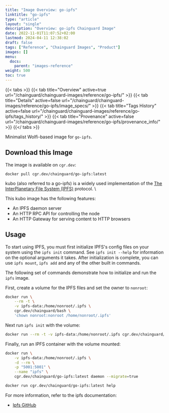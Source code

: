 ```yaml
---
title: "Image Overview: go-ipfs"
linktitle: "go-ipfs"
type: "article"
layout: "single"
description: "Overview: go-ipfs Chainguard Image"
date: 2022-11-01T11:07:52+02:00
lastmod: 2024-04-11 12:38:02
draft: false
tags: ["Reference", "Chainguard Images", "Product"]
images: []
menu: 
  docs: 
    parent: "images-reference"
weight: 500
toc: true
---
```


{{< tabs >}}
{{< tab title="Overview" active=true url="/chainguard/chainguard-images/reference/go-ipfs/" >}}
{{< tab title="Details" active=false url="/chainguard/chainguard-images/reference/go-ipfs/image_specs/" >}}
{{< tab title="Tags History" active=false url="/chainguard/chainguard-images/reference/go-ipfs/tags_history/" >}}
{{< tab title="Provenance" active=false url="/chainguard/chainguard-images/reference/go-ipfs/provenance_info/" >}}
{{</ tabs >}}



<!--overview:start-->
Minimalist Wolfi-based image for `go-ipfs`.
<!--overview:end-->

## Download this Image

The image is available on `cgr.dev`:

```
docker pull cgr.dev/chainguard/go-ipfs:latest
```


<!--body:start-->

kubo (also referred to a go-ipfs) is a widely used implementation of the [The InterPlanetary File System (IPFS)](https://docs.ipfs.io/) protocol. \

This kubo image has the following features:
* An IPFS daemon server
* An HTTP RPC API for controlling the node
* An HTTP Gateway for serving content to HTTP browsers

## Usage

To start using IPFS, you must first initialize IPFS's config files on your system using the `ipfs init` command.
See `ipfs init --help` for information on the optional arguments it takes. After initialization is complete, you can use `ipfs mount`, `ipfs add` and any of the other built in commands.

The following set of commands demonstrate how to initialize and run the `ipfs` image.

First, create a volume for the IPFS files and set the owner to `nonroot`:
```bash
docker run \
    --rm -t \
    -v ipfs-data:/home/nonroot/.ipfs \
    cgr.dev/chainguard/bash \
    'chown nonroot:nonroot /home/nonroot/.ipfs'
```

Next run `ipfs init` with the volume:

```bash
docker run --rm -t -v ipfs-data:/home/nonroot/.ipfs cgr.dev/chainguard/go-ipfs:latest init
```

Finally, run an IPFS container with the volume mounted:

```bash
docker run \
    -v ipfs-data:/home/nonroot/.ipfs \
    -d --rm \
    -p "5001:5001" \
    --name "ipfs" \
    cgr.dev/chainguard/go-ipfs:latest daemon --migrate=true
```


```bash
docker run cgr.dev/chainguard/go-ipfs:latest help
```

For more information, refer to the ipfs documentation:
- [Ipfs GitHub](https://github.com/ipfs/kubo)
<!--body:end-->


